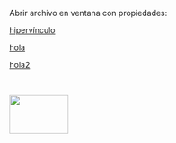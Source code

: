 <!doctype html>
<html>
<head>
<meta charset="utf-8">
<title>Ejercicios JS</title>

<script type="text/javascript">
function MM_openBrWindow(theURL,winName,features) { //v2.0
  window.open(theURL,winName,features);
}
function MM_popupMsg(msg) { //v1.0
  alert(msg);
}
function MM_showHideLayers() { //v9.0
  var i,p,v,obj,args=MM_showHideLayers.arguments;
  for (i=0; i<(args.length-2); i+=3) 
  with (document) if (getElementById && ((obj=getElementById(args[i]))!=null)) { v=args[i+2];
    if (obj.style) { obj=obj.style; v=(v=='show')?'visible':(v=='hide')?'hidden':v; }
    obj.visibility=v; }
}
</script>

<style type="text/css">
#apDiv1 {
	position: absolute;
	width: 459px;
	height: 303px;
	z-index: 1;
	left: 167px;
	top: 131px;
	visibility: hidden;
}
</style>

</head>

<body onLoad="MM_popupMsg('Este mensaje aparecerá al cargar la página web.')">
<p>Abrir archivo en ventana con propiedades:</p>

<p><a href="#" onClick="https://jotform.co/81844214464861">hipervínculo</a></p>


<p><a class="nav-link" id"a" href="../../pagina web stardust/encuesta.html">hola<span class="sr-only"></span></a>
  </li>
  
  
</p>

<p><a class="nav-link" id"a" href="https://jotform.co/81844214464861">hola2<span class="sr-only"></span></a>
  </li>
  
  
</p>
<p>&nbsp;</p>

<p onClick="MM_popupMsg('Este es un mensaje emergente que aparecerá al darle click al hipervínculo.')"><a href="#">
<img src="ima/ima2.jpg" width="105" height="70" onMouseOver="MM_showHideLayers('apDiv1','','show')" onMouseOut="MM_showHideLayers('apDiv1','','hide')"></a></p>

<div id="apDiv1"><img src="ima/ima2.jpg" width="456" height="304"></div>

</body>
</html>

